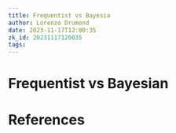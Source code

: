 ```yaml
---
title: Frequentist vs Bayesia
author: Lorenzo Drumond
date: 2023-11-17T12:00:35
zk_id: 20231117120035
tags: 
---
```



# Frequentist vs Bayesian

# References
